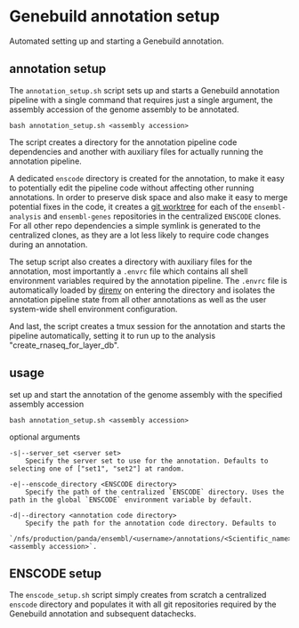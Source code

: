 # Genebuild annotation setup

Automated setting up and starting a Genebuild annotation.


## annotation setup

The `annotation_setup.sh` script sets up and starts a Genebuild annotation pipeline with a single command that requires just a single argument, the assembly accession of the genome assembly to be annotated.

```
bash annotation_setup.sh <assembly accession>
```

The script creates a directory for the annotation pipeline code dependencies and another with auxiliary files for actually running the annotation pipeline.

A dedicated `enscode` directory is created for the annotation, to make it easy to potentially edit the pipeline code without affecting other running annotations. In order to preserve disk space and also make it easy to merge potential fixes in the code, it creates a [git worktree](https://git-scm.com/docs/git-worktree) for each of the `ensembl-analysis` and `ensembl-genes` repositories in the centralized `ENSCODE` clones. For all other repo dependencies a simple symlink is generated to the centralized clones, as they are a lot less likely to require code changes during an annotation.

The setup script also creates a directory with auxiliary files for the annotation, most importantly a `.envrc` file which contains all shell environment variables required by the annotation pipeline. The `.envrc` file is automatically loaded by [direnv](https://direnv.net/) on entering the directory and isolates the annotation pipeline state from all other annotations as well as the user system-wide shell environment configuration.

And last, the script creates a tmux session for the annotation and starts the pipeline automatically, setting it to run up to the analysis "create_rnaseq_for_layer_db".


## usage

set up and start the annotation of the genome assembly with the specified assembly accession
```
bash annotation_setup.sh <assembly accession>
```

optional arguments
```
-s|--server_set <server set>
    Specify the server set to use for the annotation. Defaults to selecting one of ["set1", "set2"] at random.

-e|--enscode_directory <ENSCODE directory>
    Specify the path of the centralized `ENSCODE` directory. Uses the path in the global `ENSCODE` environment variable by default.

-d|--directory <annotation code directory>
    Specify the path for the annotation code directory. Defaults to
    `/nfs/production/panda/ensembl/<username>/annotations/<Scientific_name>-<assembly accession>`.
```


## ENSCODE setup

The `enscode_setup.sh` script simply creates from scratch a centralized `enscode` directory and populates it with all git repositories required by the Genebuild annotation and subsequent datachecks.
